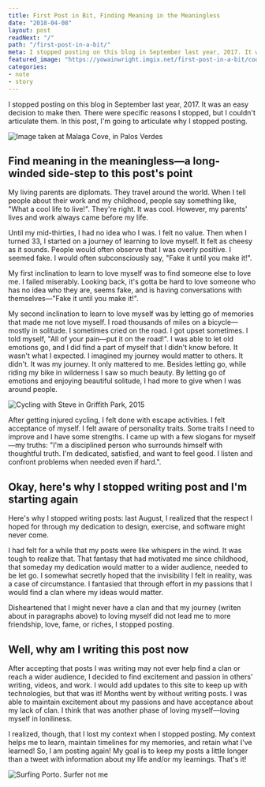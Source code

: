 ```yaml
---
title: First Post in Bit, Finding Meaning in the Meaningless
date: "2018-04-08"
layout: post
readNext: "/"
path: "/first-post-in-a-bit/"
meta: I stopped posting on this blog in September last year, 2017. It was an easy decision to make then. There were specific reasons I stopped, but I couldn't articulate them.
featured_image: "https://yowainwright.imgix.net/first-post-in-a-bit/cool-waters.jpg"
categories:
- note
- story
---
```


I stopped posting on this blog in September last year, 2017. It was an easy decision to make then. There were specific reasons I stopped, but I couldn't articulate them. In this post, I'm going to articulate why I stopped posting.

![Image taken at Malaga Cove, in Palos Verdes](https://yowainwright.imgix.net/first-post-in-a-bit/cool-waters.jpg)

## Find meaning in the meaningless—a long-winded side-step to this post's point

My living parents are diplomats. They travel around the world. When I tell people about their work and my childhood, people say something like, "What a cool life to live!". They're right. It was cool. However, my parents' lives and work always came before my life.

Until my mid-thirties, I had no idea who I was. I felt no value. Then when I turned 33, I started on a journey of learning to love myself. It felt as cheesy as it sounds. People would often observe that I was overly positive. I seemed fake. I would often subconsciously say, "Fake it until you make it!".

My first inclination to learn to love myself was to find someone else to love me. I failed miserably. Looking back, it's gotta be hard to love someone who has no idea who they are, seems fake, and is having conversations with themselves—"Fake it until you make it!".

My second inclination to learn to love myself was by letting go of memories that made me not love myself. I road thousands of miles on a bicycle—mostly in solitude. I sometimes cried on the road. I got upset sometimes. I told myself, "All of your pain—put it on the road!". I was able to let old emotions go, and I did find a part of myself that I didn't know before. It wasn't what I expected. I imagined my journey would matter to others. It didn't. It was my journey. It only mattered to me. Besides letting go, while riding my bike in wilderness I saw so much beauty. By letting go of emotions and enjoying beautiful solitude, I had more to give when I was around people.

![Cycling with Steve in Griffith Park, 2015](https://yowainwright.imgix.net/first-post-in-a-bit/cycling-with-steve-2015.jpg)

After getting injured cycling, I felt done with escape activities. I felt acceptance of myself. I felt aware of personality traits. Some traits I need to improve and I have some strengths. I came up with a few slogans for myself—my truths: "I'm a disciplined person who surrounds himself with thoughtful truth. I'm dedicated, satisfied, and want to feel good. I listen and confront problems when needed even if hard.".

## Okay, here's why I stopped writing post and I'm starting again

Here's why I stopped writing posts: last August, I realized that the respect I hoped for through my dedication to design, exercise, and software might never come.

I had felt for a while that my posts were like whispers in the wind. It was tough to realize that. That fantasy that had motivated me since childhood, that someday my dedication would matter to a wider audience, needed to be let go. I somewhat secretly hoped that the invisibility I felt in reality, was a case of circumstance. I fantasied that through effort in my passions that I would find a clan where my ideas would matter.

Disheartened that I might never have a clan and that my journey (writen about in paragraphs above) to loving myself did not lead me to more friendship, love, fame, or riches, I stopped posting.

## Well, why am I writing this post now

After accepting that posts I was writing may not ever help find a clan or reach a wider audience, I decided to find excitement and passion in others' writing, videos, and work. I would add updates to this site to keep up with technologies, but that was it!
Months went by without writing posts. I was able to maintain excitement about my passions and have acceptance about my lack of clan. I think that was another phase of loving myself—loving myself in loniliness.

I realized, though, that I lost my context when I stopped posting. My context helps me to learn, maintain timelines for my memories, and retain what I've learned! So, I am posting again! My goal is to keep my posts a little longer than a tweet with information about my life and/or my learnings. That's it!

![Surfing Porto. Surfer not me](https://yowainwright.imgix.net/first-post-in-a-bit/surfin-el-porto.jpg)
